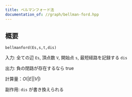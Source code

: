 ```yaml
---
title: ベルマンフォード法
documentation_of: //graph/bellman-ford.hpp
---
```


## 概要

`bellmanford(Es,s,t,dis)`

入力: 全ての辺 `Es`, 頂点数 `V`, 開始点 `s`, 最短経路を記録する `dis`

出力: 負の閉路が存在するなら true

計算量：$O(|E||V|)$

副作用: `dis` が書き換えられる
